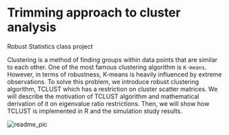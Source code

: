 # Trimming approach to cluster analysis

Robust Statistics class project

Clustering is a method of finding groups within data points that are similar to each other. One of the most famous clustering algorithm is `K-means`. However, in terms of robustness, K-means is heavily influenced by extreme observations. To solve this problem, we introduce robust clustering algorithm,  TCLUST  which  has  a  restriction  on  cluster  scatter  matrices.  We  will  describe  the motivation of TCLUST algorithm and mathematical derivation of it on eigenvalue ratio restrictions. Then, we will show how TCLUST is implemented in R and the simulation study results. 

![readme_pic](https://user-images.githubusercontent.com/50762980/130583665-bec943b4-a4f8-407f-9be3-edb0764e4a98.png)
